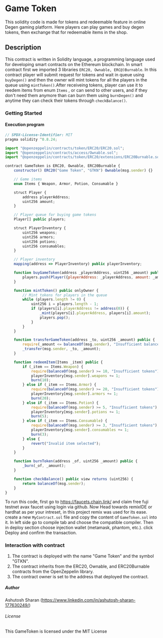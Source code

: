 # Game Token

This solidity code is made for tokens and redeemable feature in online Degen gaming platform. Here players can play games and buy degen tokens, then exchange that for redeemable items in the shop.

## Description
This contract is written in Solidity language, a programming language used for developing smart contracts on the Ethereum blockchain. In smart contract first we imported 3 libraries ```ERC20, Ownable, ERC@)Burnable```. In this contract player will submit request for tokens and wait in queue using ```buyDegen()``` and then the owner will mint tokens for all the players in the queue using ```mintToken()```.After receiveing tokens, player can use it to reedem items from  enum ```Items``` , or can send to other users, and if they don't need them anymore than can burn them using ```burnDegen()``` and anytime they can check their tokens through ```checkBalance()```.

### Getting Started
#### Execution program
````javascript
// SPDX-License-Identifier: MIT
pragma solidity ^0.8.24;

import "@openzeppelin/contracts/token/ERC20/ERC20.sol";
import "@openzeppelin/contracts/access/Ownable.sol";
import "@openzeppelin/contracts/token/ERC20/extensions/ERC20Burnable.sol";

contract GameToken is ERC20, Ownable, ERC20Burnable {
    constructor() ERC20("Game Token", "GTKN") Ownable(msg.sender) {}

    // Game items
    enum Items { Weapon, Armor, Potion, Consumable }

    struct Player {
        address playerAddress;
        uint256 amount;
    }

    // Player queue for buying game tokens
    Player[] public players;

    struct PlayerInventory {
        uint256 weapons;
        uint256 armors;
        uint256 potions;
        uint256 consumables;
    }

    // Player inventory
    mapping(address => PlayerInventory) public playerInventory;

    function buyGameToken(address _playerAddress, uint256 _amount) public {
        players.push(Player({playerAddress: _playerAddress, amount: _amount}));
    }

    function mintToken() public onlyOwner {
        // Mint tokens for players in the queue
        while (players.length != 0) {
            uint256 i = players.length - 1;
            if (players[i].playerAddress != address(0)) {
                _mint(players[i].playerAddress, players[i].amount);
                players.pop();
            }
        }
    }

    function transferGameToken(address _to, uint256 _amount) public {
        require(_amount <= balanceOf(msg.sender), "Insufficient balance");
        _transfer(msg.sender, _to, _amount);
    }

    function redeemItem(Items _item) public {
        if (_item == Items.Weapon) {
            require(balanceOf(msg.sender) >= 10, "Insufficient tokens");
            playerInventory[msg.sender].weapons += 1;
            burn(10);
        } else if (_item == Items.Armor) {
            require(balanceOf(msg.sender) >= 20, "Insufficient tokens");
            playerInventory[msg.sender].armors += 1;
            burn(20);
        } else if (_item == Items.Potion) {
            require(balanceOf(msg.sender) >= 5, "Insufficient tokens");
            playerInventory[msg.sender].potions += 1;
            burn(5);
        } else if (_item == Items.Consumable) {
            require(balanceOf(msg.sender) >= 3, "Insufficient tokens");
            playerInventory[msg.sender].consumables += 1;
            burn(3);
        } else {
            revert("Invalid item selected");
        }
    }

    function burnToken(address _of, uint256 _amount) public {
        _burn(_of, _amount);
    }

    function checkBalance() public view returns (uint256) {
        return balanceOf(msg.sender);
    }
}
````

To run this code, first go to https://faucets.chain.link/ and claim free fuji testnet avax faucet using login via github. 
Now Head towards remixIDE or hardhat as per your intreset, in this project remix was used for its ease.
create a new ```MyContract.sol``` file and copy the content of ```GameToken.sol``` into it.
In left side go to compile tab and choose the compatible compiler.
Then in deploy section choose injection wallet (metamask, phantom, etc.).
click Deploy and confirm the transaction.

### Interaction with contract

1. The contract is deployed with the name "Game Token" and the symbol "GTKN".
2. The contract inherits from the ERC20, Ownable, and ERC20Burnable contracts from the OpenZeppelin library.
3. The contract owner is set to the address that deployed the contract.


##### Author
Ashutosh Sharan 
(https://www.linkedin.com/in/ashutosh-sharan-177630249/)
 ###### License
 This  GameToken  is licensed under the MIT License
